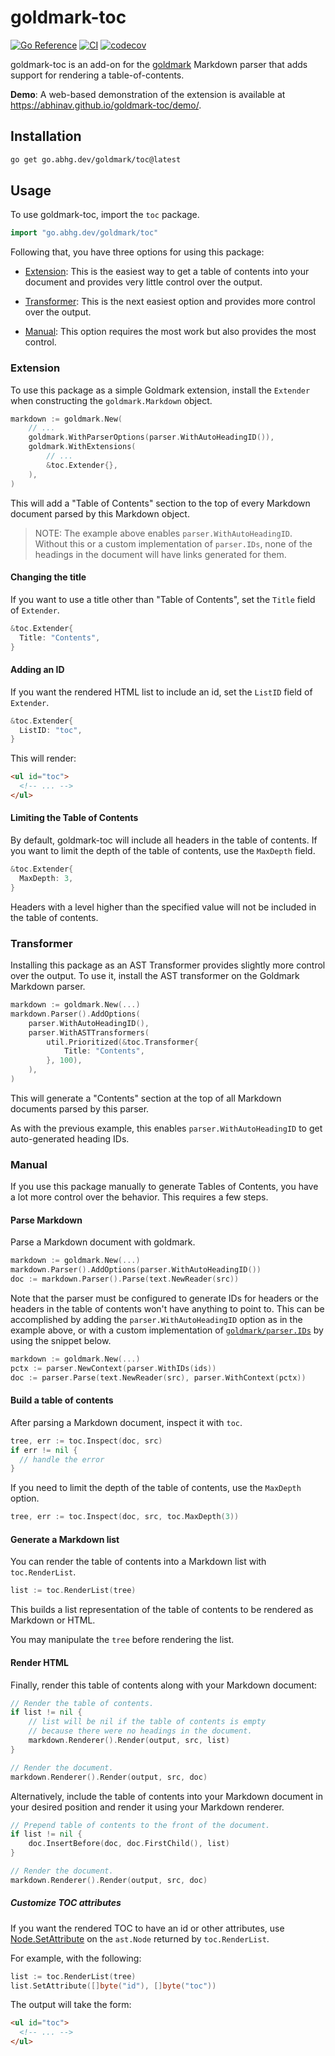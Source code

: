 # goldmark-toc

[![Go Reference](https://pkg.go.dev/badge/go.abhg.dev/goldmark/toc.svg)](https://pkg.go.dev/go.abhg.dev/goldmark/toc)
[![CI](https://github.com/abhinav/goldmark-toc/actions/workflows/ci.yml/badge.svg)](https://github.com/abhinav/goldmark-toc/actions/workflows/ci.yml)
[![codecov](https://codecov.io/gh/abhinav/goldmark-toc/branch/main/graph/badge.svg?token=OLXTVHEIOG)](https://codecov.io/gh/abhinav/goldmark-toc)

goldmark-toc is an add-on for the [goldmark] Markdown parser that adds support
for rendering a table-of-contents.

  [goldmark]: http://github.com/yuin/goldmark

**Demo**:
A web-based demonstration of the extension is available at
<https://abhinav.github.io/goldmark-toc/demo/>.

## Installation

```bash
go get go.abhg.dev/goldmark/toc@latest
```

## Usage

To use goldmark-toc, import the `toc` package.

```go
import "go.abhg.dev/goldmark/toc"
```

Following that, you have three options for using this package:

- [Extension][]: This is the easiest way to get a table of contents into your
  document and provides very little control over the output.
- [Transformer][]: This is the next easiest option and provides more control
  over the output.
- [Manual][]: This option requires the most work but also provides the most
  control.

  [Extension]: #extension
  [Transformer]: #transformer
  [Manual]: #manual

### Extension

To use this package as a simple Goldmark extension, install the `Extender`
when constructing the `goldmark.Markdown` object.

```go
markdown := goldmark.New(
    // ...
    goldmark.WithParserOptions(parser.WithAutoHeadingID()),
    goldmark.WithExtensions(
        // ...
        &toc.Extender{},
    ),
)
```

This will add a "Table of Contents" section to the top of every Markdown
document parsed by this Markdown object.

> NOTE: The example above enables `parser.WithAutoHeadingID`. Without this or
> a custom implementation of `parser.IDs`, none of the headings in the
> document will have links generated for them.

#### Changing the title

If you want to use a title other than "Table of Contents",
set the `Title` field of `Extender`.

```go
&toc.Extender{
  Title: "Contents",
}
```

#### Adding an ID

If you want the rendered HTML list to include an id,
set the `ListID` field of `Extender`.

```go
&toc.Extender{
  ListID: "toc",
}
```

This will render:

```html
<ul id="toc">
  <!-- ... -->
</ul>
```

#### Limiting the Table of Contents

By default, goldmark-toc will include all headers in the table of contents.
If you want to limit the depth of the table of contents,
use the `MaxDepth` field.

```go
&toc.Extender{
  MaxDepth: 3,
}
```

Headers with a level higher than the specified value
will not be included in the table of contents.

### Transformer

Installing this package as an AST Transformer provides slightly more control
over the output.
To use it, install the AST transformer on the Goldmark Markdown parser.

```go
markdown := goldmark.New(...)
markdown.Parser().AddOptions(
    parser.WithAutoHeadingID(),
    parser.WithASTTransformers(
        util.Prioritized(&toc.Transformer{
            Title: "Contents",
        }, 100),
    ),
)
```

This will generate a "Contents" section at the top of all Markdown documents
parsed by this parser.

As with the previous example, this enables `parser.WithAutoHeadingID` to get
auto-generated heading IDs.

### Manual

If you use this package manually to generate Tables of Contents, you have a
lot more control over the behavior. This requires a few steps.

#### Parse Markdown

Parse a Markdown document with goldmark.

```go
markdown := goldmark.New(...)
markdown.Parser().AddOptions(parser.WithAutoHeadingID())
doc := markdown.Parser().Parse(text.NewReader(src))
```

Note that the parser must be configured to generate IDs for headers or the
headers in the table of contents won't have anything to point to. This can be
accomplished by adding the `parser.WithAutoHeadingID` option as in the example
above, or with a custom implementation of [`goldmark/parser.IDs`] by using the
snippet below.

  [`goldmark/parser.IDs`]: https://pkg.go.dev/github.com/yuin/goldmark/parser#IDs

```go
markdown := goldmark.New(...)
pctx := parser.NewContext(parser.WithIDs(ids))
doc := parser.Parse(text.NewReader(src), parser.WithContext(pctx))
```

#### Build a table of contents

After parsing a Markdown document, inspect it with `toc`.

```go
tree, err := toc.Inspect(doc, src)
if err != nil {
  // handle the error
}
```

If you need to limit the depth of the table of contents,
use the `MaxDepth` option.

```go
tree, err := toc.Inspect(doc, src, toc.MaxDepth(3))
```

#### Generate a Markdown list

You can render the table of contents into a Markdown list with
`toc.RenderList`.

```go
list := toc.RenderList(tree)
```

This builds a list representation of the table of contents to be rendered as
Markdown or HTML.

You may manipulate the `tree` before rendering the list.

#### Render HTML

Finally, render this table of contents along with your Markdown document:

```go
// Render the table of contents.
if list != nil {
    // list will be nil if the table of contents is empty
    // because there were no headings in the document.
    markdown.Renderer().Render(output, src, list)
}

// Render the document.
markdown.Renderer().Render(output, src, doc)
```

Alternatively, include the table of contents into your Markdown document in
your desired position and render it using your Markdown renderer.

```go
// Prepend table of contents to the front of the document.
if list != nil {
    doc.InsertBefore(doc, doc.FirstChild(), list)
}

// Render the document.
markdown.Renderer().Render(output, src, doc)
```

##### Customize TOC attributes

If you want the rendered TOC to have an id or other attributes,
use [Node.SetAttribute](https://pkg.go.dev/github.com/yuin/goldmark/ast#Node.SetAttribute)
on the `ast.Node` returned by `toc.RenderList`.

For example, with the following:

```go
list := toc.RenderList(tree)
list.SetAttribute([]byte("id"), []byte("toc"))
```

The output will take the form:

```html
<ul id="toc">
  <!-- ... -->
</ul>
```
